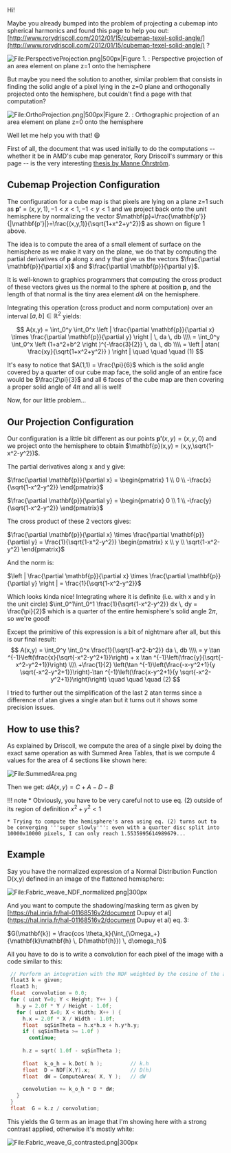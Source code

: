 ﻿Hi!

Maybe you already bumped into the problem of projecting a cubemap into spherical harmonics and found this page to help you out: [http://www.rorydriscoll.com/2012/01/15/cubemap-texel-solid-angle/](http://www.rorydriscoll.com/2012/01/15/cubemap-texel-solid-angle/) ?

![File:PerspectiveProjection.png|500px|Figure 1. : Perspective projection of an area element on plane z=1 onto the hemisphere](images/OrthoSolidAngle/PerspectiveProjection.png)


But maybe you need the solution to another, similar problem that consists in finding the solid angle of a pixel lying in the z=0 plane and orthogonally projected onto the hemisphere, but couldn't find a page with that computation?

![File:OrthoProjection.png|500px|Figure 2. : Orthographic projection of an area element on plane z=0 onto the hemisphere](images/OrthoSolidAngle/OrthoProjection.png)


Well let me help you with that! :smile:


First of all, the document that was used initially to do the computations -- whether it be in AMD's cube map generator, Rory Driscoll's summary or this page -- is the very interesting [thesis by Manne Öhrström](http://citeseerx.ist.psu.edu/viewdoc/download?doi=10.1.1.5.9464&rep=rep1&type=pdf).


## Cubemap Projection Configuration ##

The configuration for a cube map is that pixels are lying on a plane z=1 such as $\mathbf{p'}=(x,y,1), -1<x<1, -1<y<1$ and we project back onto the unit hemisphere by normalizing the vector $\mathbf{p}=\frac{\mathbf{p'}}{|\mathbf{p'}|}=\frac{(x,y,1)}{\sqrt{1+x^2+y^2}}$ as shown on figure 1 above.

The idea is to compute the area of a small element of surface on the hemisphere as we make it vary on the plane, we do that by computing the partial derivatives of $\mathbf{p}$ along x and y that give us the vectors $\frac{\partial \mathbf{p}}{\partial x}$ and $\frac{\partial \mathbf{p}}{\partial y}$.

It is well-known to graphics programmers that computing the cross product of these vectors gives us the normal to the sphere at position $\mathbf{p}$, and the length of that normal is the tiny area element $dA$ on the hemisphere.

Integrating this operation (cross product and norm computation) over an interval $[a,b]\in\mathbb{R}^2$ yields:

$$
A(x,y) = \int_0^y \int_0^x \left | \frac{\partial \mathbf{p}}{\partial x} \times \frac{\partial \mathbf{p}}{\partial y} \right | \, da \, db \\\\
= \int_0^y \int_0^x \left (1+a^2+b^2 \right )^{-\frac{3}{2}} \, da \, db \\\\
= \left | atan( \frac{xy}{\sqrt{1+x^2+y^2}} ) \right | \quad \quad \quad (1)
$$


It's easy to notice that $A(1,1) = \frac{\pi}{6}$ which is the solid angle covered by a quarter of our cube map face, the solid angle of an entire face would be $\frac{2\pi}{3}$ and all 6 faces of the cube map are then covering a proper solid angle of $4\pi$ and all is well!


Now, for our little problem...


## Our Projection Configuration ##

Our configuration is a little bit different as our points $\mathbf{p'}(x,y) = (x,y,0)$ and we project onto the hemisphere to obtain $\mathbf{p}(x,y) = (x,y,\sqrt{1-x^2-y^2})$.

The partial derivatives along x and y give:

$\frac{\partial \mathbf{p}}{\partial x} = \begin{pmatrix} 1 \\ 0 \\ -\frac{x}{\sqrt{1-x^2-y^2}} \end{pmatrix}$

$\frac{\partial \mathbf{p}}{\partial y} = \begin{pmatrix} 0 \\ 1 \\ -\frac{y}{\sqrt{1-x^2-y^2}} \end{pmatrix}$


The cross product of these 2 vectors gives:

$\frac{\partial \mathbf{p}}{\partial x} \times \frac{\partial \mathbf{p}}{\partial y} = \frac{1}{\sqrt{1-x^2-y^2}} \begin{pmatrix} x \\ y \\ \sqrt{1-x^2-y^2} \end{pmatrix}$


And the norm is:

$\left | \frac{\partial \mathbf{p}}{\partial x} \times \frac{\partial \mathbf{p}}{\partial y} \right | = \frac{1}{\sqrt{1-x^2-y^2}}$


Which looks kinda nice! Integrating where it is definite (i.e. with x and y in the unit circle) $\int_0^1\int_0^1 \frac{1}{\sqrt{1-x^2-y^2}} dx \, dy = \frac{\pi}{2}$ which is a quarter of the entire hemisphere's solid angle $2\pi$, so we're good!

Except the primitive of this expression is a bit of nightmare after all, but this is our final result:
$$
 A(x,y) = \int_0^y \int_0^x \frac{1}{\sqrt{1-a^2-b^2}} da \, db \\\\
        = y \tan ^{-1}\left(\frac{x}{\sqrt{-x^2-y^2+1}}\right) + x \tan ^{-1}\left(\frac{y}{\sqrt{-x^2-y^2+1}}\right) \\\\
		+\frac{1}{2} \left(\tan ^{-1}\left(\frac{-x-y^2+1}{y \sqrt{-x^2-y^2+1}}\right)-\tan ^{-1}\left(\frac{x-y^2+1}{y \sqrt{-x^2-y^2+1}}\right)\right) \quad \quad \quad (2)
$$

I tried to further out the simplification of the last 2 atan terms since a difference of atan gives a single atan but it turns out it shows some precision issues.


## How to use this? ##

As explained by Driscoll, we compute the area of a single pixel by doing the exact same operation as with Summed Area Tables, that is we compute 4 values for the area of 4 sections like shown here:

![File:SummedArea.png](images/OrthoSolidAngle/SummedArea.png)

Then we get:
$dA(x,y) = C + A - D - B$


!!! note
    * Obviously, you have to be very careful not to use eq. (2) outside of its region of definition $x^2+y^2 < 1$
    
    * Trying to compute the hemisphere's area using eq. (2) turns out to be converging '''super slowly''': even with a quarter disc split into 10000x10000 pixels, I can only reach 1.5535995614989679...


## Example ##

Say you have the normalized expression of a Normal Distribution Function D(x,y) defined in an image of the flattened hemisphere:

![File:Fabric_weave_NDF_normalized.png|300px](images/OrthoSolidAngle/Fabric_weave_NDF_normalized.png)


And you want to compute the shadowing/masking term as given by [https://hal.inria.fr/hal-01168516v2/document Dupuy et al](https://hal.inria.fr/hal-01168516v2/document Dupuy et al) eq. 3:

$G(\mathbf{k}) = \frac{cos \theta_k}{\int_{\Omega_+}{\mathbf{k}\mathbf{h} \, D(\mathbf{h}}) \, d\omega_h}$


All you have to do is to write a convolution for each pixel of the image with a code similar to this:

``` C++
 // Perform an integration with the NDF weighted by the cosine of the angle with that particular direction
 float3 k = given;
 float3 h;
 float  convolution = 0.0;
 for ( uint Y=0; Y < Height; Y++ ) {
   h.y = 2.0f * Y / Height - 1.0f;
   for ( uint X=0; X < Width; X++ ) {
     h.x = 2.0f * X / Width - 1.0f;
     float  sqSinTheta = h.x*h.x + h.y*h.y;
     if ( sqSinTheta >= 1.0f )
       continue;
     
     h.z = sqrt( 1.0f - sqSinTheta );
     
     float  k_o_h = k.Dot( h );         // k.h
     float  D = NDF[X,Y].x;             // D(h)
     float  dW = ComputeArea( X, Y );   // dW
     
     convolution += k_o_h * D * dW;
   }
 }
 float	G = k.z / convolution;
``` 

This yields the G term as an image that I'm showing here with a strong contrast applied, otherwise it's mostly white:

![File:Fabric_weave_G_contrasted.png|300px](images/OrthoSolidAngle/Fabric_weave_G_contrasted.png)
